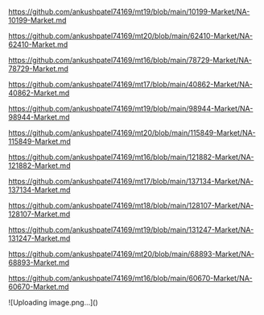 <p><a href="https://github.com/ankushpatel74169/mt19/blob/main/10199-Market/NA-10199-Market.md">https://github.com/ankushpatel74169/mt19/blob/main/10199-Market/NA-10199-Market.md</a></p><p><a href="https://github.com/ankushpatel74169/mt20/blob/main/62410-Market/NA-62410-Market.md">https://github.com/ankushpatel74169/mt20/blob/main/62410-Market/NA-62410-Market.md</a></p><p><a href="https://github.com/ankushpatel74169/mt16/blob/main/78729-Market/NA-78729-Market.md">https://github.com/ankushpatel74169/mt16/blob/main/78729-Market/NA-78729-Market.md</a></p><p><a href="https://github.com/ankushpatel74169/mt17/blob/main/40862-Market/NA-40862-Market.md">https://github.com/ankushpatel74169/mt17/blob/main/40862-Market/NA-40862-Market.md</a></p><p><a href="https://github.com/ankushpatel74169/mt19/blob/main/98944-Market/NA-98944-Market.md">https://github.com/ankushpatel74169/mt19/blob/main/98944-Market/NA-98944-Market.md</a></p><p><a href="https://github.com/ankushpatel74169/mt20/blob/main/115849-Market/NA-115849-Market.md">https://github.com/ankushpatel74169/mt20/blob/main/115849-Market/NA-115849-Market.md</a></p><p><a href="https://github.com/ankushpatel74169/mt16/blob/main/121882-Market/NA-121882-Market.md">https://github.com/ankushpatel74169/mt16/blob/main/121882-Market/NA-121882-Market.md</a></p><p><a href="https://github.com/ankushpatel74169/mt17/blob/main/137134-Market/NA-137134-Market.md">https://github.com/ankushpatel74169/mt17/blob/main/137134-Market/NA-137134-Market.md</a></p><p><a href="https://github.com/ankushpatel74169/mt18/blob/main/128107-Market/NA-128107-Market.md">https://github.com/ankushpatel74169/mt18/blob/main/128107-Market/NA-128107-Market.md</a></p><p><a href="https://github.com/ankushpatel74169/mt19/blob/main/131247-Market/NA-131247-Market.md">https://github.com/ankushpatel74169/mt19/blob/main/131247-Market/NA-131247-Market.md</a></p><p><a href="https://github.com/ankushpatel74169/mt20/blob/main/68893-Market/NA-68893-Market.md">https://github.com/ankushpatel74169/mt20/blob/main/68893-Market/NA-68893-Market.md</a></p><p><a href="https://github.com/ankushpatel74169/mt16/blob/main/60670-Market/NA-60670-Market.md">https://github.com/ankushpatel74169/mt16/blob/main/60670-Market/NA-60670-Market.md</a></p>
![Uploading image.png…]()

